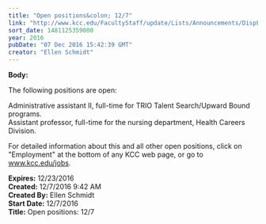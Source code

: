 ```yaml
---
title: "Open positions&colon; 12/7"
link: "http://www.kcc.edu/FacultyStaff/update/Lists/Announcements/DispForm.aspx?ID=2345"
sort_date: 1481125359000
year: 2016
pubDate: "07 Dec 2016 15:42:39 GMT"
creator: "Ellen Schmidt"
---
```


<div><b>Body:</b> <div class="ExternalClassCD788945B34B4912BF750B4B91108169"><p>​The following positions are open:</p>
<p>Administrative assistant II, full-time for TRIO Talent Search/Upward Bound programs.<br />Assistant professor, full-time for the nursing department, Health Careers Division.</p>
<p>For detailed information about this and all other open positions, click on &quot;Employment&quot; at the bottom of any KCC web page, or go to <a href="/jobs">www.kcc.edu/jobs</a>.</p></div></div>
<div><b>Expires:</b> 12/23/2016</div>
<div><b>Created:</b> 12/7/2016 9:42 AM</div>
<div><b>Created By:</b> Ellen Schmidt</div>
<div><b>Start Date:</b> 12/7/2016</div>
<div><b>Title:</b> Open positions: 12/7</div>
